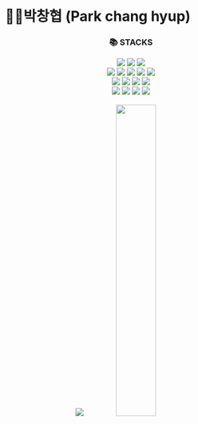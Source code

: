 
# 👨‍💻박창협 (Park chang hyup)  

<div align=center><h3>📚 STACKS</h3></div>   

<div align=center> 
  <img src="https://img.shields.io/badge/python-00599C?style=for-the-badge&logo=python%2B%2B&logoColor=white"> 
  <img src="https://img.shields.io/badge/c++-00599C?style=for-the-badge&logo=c%2B%2B&logoColor=white">
  <img src="https://img.shields.io/badge/R-3776AB?style=for-the-badge&logo=R&logoColor=white"> 

  <br>
  
  <img src="https://img.shields.io/badge/lambda-232F3E?style=for-the-badge&logo=amazonaws&logoColor=white">   
  <img src="https://img.shields.io/badge/s3-7952B3?style=for-the-badge&logo=amazonaws&logoColor=white">
  <img src="https://img.shields.io/badge/personalize-7952B3?style=for-the-badge&logo=amazonaws&logoColor=white">
  <img src="https://img.shields.io/badge/comprehend-7952B3?style=for-the-badge&logo=amazonaws&logoColor=white">
  <img src="https://img.shields.io/badge/API Gateway-7952B3?style=for-the-badge&logo=amazonaws&logoColor=white">

  <br>
  <img src="https://img.shields.io/badge/mysql-4479A1?style=for-the-badge&logo=mysql&logoColor=white">
  <img src="https://img.shields.io/badge/pytorch-FF6F00?style=for-the-badge&logo=pytorch&logoColor=white"> 
  <img src="https://img.shields.io/badge/Keras-D00000?style=for-the-badge&logo=pytorch&logoColor=white"> 
  <img src="https://img.shields.io/badge/TensorFlow-FF6F00?style=for-the-badge&logo=pytorch&logoColor=white"> 
  
  <br>
  <img src="https://img.shields.io/badge/flask-000000?style=for-the-badge&logo=flask&logoColor=white">
  <img src="https://img.shields.io/badge/linux-FCC624?style=for-the-badge&logo=linux&logoColor=black"> 
  <img src="https://img.shields.io/badge/github-181717?style=for-the-badge&logo=github&logoColor=white">
  <img src="https://img.shields.io/badge/git-F05032?style=for-the-badge&logo=git&logoColor=white">
  <br/>  <br/>
  <img src="http://mazassumnida.wtf/api/generate_badge?boj=pch1623">
  <img src="https://github-readme-stats.vercel.app/api?username=parkchanghyup&theme=tokyonight&show_icons=true" width="40%" >
  <br>
</div>






<!--
**parkchanghyup/parkchanghyup** is a ✨ _special_ ✨ repository because its `README.md` (this file) appears on your GitHub profile.

Here are some ideas to get you started:

- 🔭 I’m currently working on ...
- 🌱 I’m currently learning ...
- 👯 I’m looking to collaborate on ...
- 🤔 I’m looking for help with ...
- 💬 Ask me about ...
- 📫 How to reach me: ...
- 😄 Pronouns: ...
- ⚡ Fun fact: ...
-->
